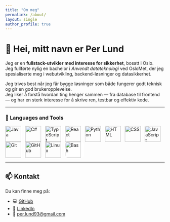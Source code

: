 ```yaml
---
title: "Om meg"
permalink: /about/
layout: single
author_profile: true
---
```


# 👋 Hei, mitt navn er Per Lund

Jeg er en **fullstack-utvikler med interesse for sikkerhet**, bosatt i Oslo.  
Jeg fullførte nylig en bachelor i _Anvendt datateknologi_ ved OsloMet, der jeg spesialiserte meg i webutvikling, backend-løsninger og datasikkerhet.

Jeg trives best når jeg får bygge løsninger som både fungerer godt teknisk og gir en god brukeropplevelse.  
Jeg liker å forstå hvordan ting henger sammen — fra database til frontend — og har en sterk interesse for å skrive ren, testbar og effektiv kode.

---

### 🧰 Languages and Tools

<img align="left" alt="Java" width="50px" style="padding-right:10px;" src="https://cdn.jsdelivr.net/gh/devicons/devicon/icons/java/java-original.svg"/>
<img align="left" alt="C#" width="50px" style="padding-right:10px;" src="https://cdn.jsdelivr.net/gh/devicons/devicon/icons/csharp/csharp-original.svg"/>
<img align="left" alt="TypeScript" width="50px" style="padding-right:10px;" src="https://cdn.jsdelivr.net/gh/devicons/devicon/icons/typescript/typescript-plain.svg" />
<img align="left" alt="React" width="50px" style="padding-right:10px;" src="https://cdn.jsdelivr.net/gh/devicons/devicon/icons/react/react-original.svg" />
<img align="left" alt="Python" width="50px" style="padding-right:10px;" src="https://cdn.jsdelivr.net/gh/devicons/devicon/icons/python/python-plain.svg" />
<img align="left" alt="HTML" width="50px" style="padding-right:10px;" src="https://cdn.jsdelivr.net/gh/devicons/devicon/icons/html5/html5-plain.svg" />
<img align="left" alt="CSS" width="50px" style="padding-right:10px;" src="https://cdn.jsdelivr.net/gh/devicons/devicon/icons/css3/css3-plain.svg" />
<img align="left" alt="JavaScript" width="50px" style="padding-right:10px;" src="https://cdn.jsdelivr.net/gh/devicons/devicon/icons/javascript/javascript-plain.svg" />
<img align="left" alt="Git" width="50px" style="padding-right:10px;" src="https://cdn.jsdelivr.net/gh/devicons/devicon/icons/git/git-original.svg" />
<img align="left" alt="GitHub" width="50px" style="padding-right:10px;" src="https://cdn.jsdelivr.net/gh/devicons/devicon/icons/github/github-original.svg" />
<img align="left" alt="Linux" width="50px" style="padding-right:10px;" src="https://cdn.jsdelivr.net/gh/devicons/devicon/icons/linux/linux-original.svg" />
<img align="left" alt="Bash" width="50px" style="padding-right:10px; background-color:white; border-radius:8px;" src="https://cdn.jsdelivr.net/gh/devicons/devicon/icons/bash/bash-plain.svg" />

<br clear="left"/>

---

## 📫 Kontakt

Du kan finne meg på:

- 💻 [GitHub](https://github.com/Mrexes72)
- 💼 [LinkedIn](https://www.linkedin.com/in/per-lund-66a4ab389/)
- 📧 [per.lund93@gmail.com](mailto:per.lund93@gmail.com)
